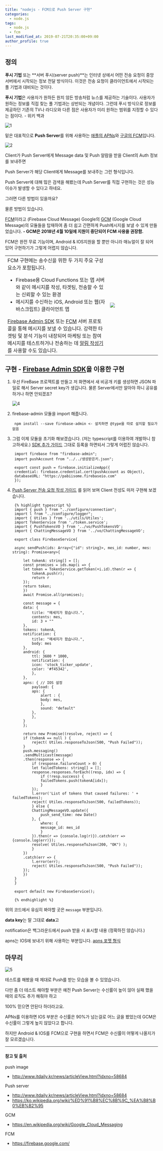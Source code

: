 ```yaml
---
title: "nodejs - FCM으로 Push Server 구현"
categories: 
  - node.js
tags:
  - node.js
  - fcm
last_modified_at: 2019-07-21T20:35:00+09:00
author_profile: true
---
```

## 정의

**푸시 기법** 또는 **서버 푸시(server push)**는 인터넷 상에서 어떤 전송 요청이 중앙 서버에서 시작되는 정보 전달 방식이다. 이것은 전송 요청이 클라이언트에서 시작되는 풀 기법과 대비되는 것이다. 

**푸시 기법**은 사용자가 원하든 원치 않든 방송처럼 뉴스를 제공하는 기술이다. 사용자가 원하는 정보를 직접 찾는 풀 기법과는 상반되는 개념이다. 그런데 푸시 방식으로 정보를 제공하던 기존의 TV나 라디오와 다른 점은 사용자가 미리 원하는 범위를 지정할 수 있다는 점이다.  - 위키 백과

![1](/assets/img/posts/nodejs/fcm/1.png)

밑은 대표적으로 **Push Server**를 위해 사용하는 [애플의 APNs](https://developer.apple.com/library/archive/documentation/NetworkingInternet/Conceptual/RemoteNotificationsPG/APNSOverview.html#//apple_ref/doc/uid/TP40008194-CH8-SW1)와 [구글의 FCM](https://firebase.google.com/docs/cloud-messaging/?gclid=CjwKCAjwmtDpBRAQEiwAC6lm4yCyuMQNDWDiq1T1vofHcfvBY6jccfZnwE_laq1Rdd-xJzmEVIJNLRoClKIQAvD_BwE)입니다.

![2](/assets/img/posts/nodejs/fcm/2.png)

Client가 Push Server에게 Message data 및 Push 알람을 받을 Client의 Auth 정보를 보내주면

Push Server가 해당 Client에게 Message를 보내주는 그런 형식입니다. 

Push Server에 대해 많은 검색을 해봤는데 Push Server를 직접 구현하는 것은 성능 이슈가 발생할 수 있다고 하네요.

그러면 다른 방법이 있을까요?

물론 방법이 있습니다.

[FCM](https://firebase.google.com/docs/cloud-messaging/?gclid=CjwKCAjwmtDpBRAQEiwAC6lm4yCyuMQNDWDiq1T1vofHcfvBY6jccfZnwE_laq1Rdd-xJzmEVIJNLRoClKIQAvD_BwE)이라고 (Firebase Cloud Message) Google의 [GCM](https://developers.google.com/cloud-messaging/) (Google Cloud Message)의 모듈들을 탑재하여 좀 더 쉽고 간편하게 Push메시지를 보낼 수 있게 만들었습니다. **- GCM은 2018년 4월 10일에 지원이 중단되어 FCM 사용을 권장함.**

FCM은 완전 무료 기능이며, Android & IOS지원을 할 뿐만 아니라 매뉴얼이 잘 되어 있어 구현하기가 그렇게 어렵지 않습니다.


<table>
    <tr>
        <td>
            FCM 구현에는 송수신을 위한 두 가지 주요 구성요소가 포함됩니다.
            <ul>
                <li>
                    Firebase용 Cloud Functions 또는 앱 서버와 같이 메시지를 작성, 타겟팅, 전송할 수 있는 신뢰할 수 있는 환경
                </li>
                <li>
                    메시지를 수신하는 iOS, Android 또는 웹(자바스크립트) 클라이언트 앱
                </li>
            </ul>
            <a href="https://firebase.google.com/docs/cloud-messaging/server#firebase-admin-sdk-for-fcm">Firebase Admin SDK</a> 또는 <a href="https://firebase.google.com/docs/cloud-messaging/server#choose">FCM</a> 서버 프로토콜을 통해 메시지를 보낼 수 있습니다. 강력한 타겟팅 및 분석 기능이 내장되어 마케팅 또는 참여 메시지를 테스트하거나 전송하는 데 <a href="https://console.firebase.google.com/project/_/notification">알림 작성기</a>를 사용할 수도 있습니다.
        </td>
        <td width="33%">
            <img src="/assets/img/posts/nodejs/fcm/3.png">
        </td>        
    </tr>
</table>

## 구현 - [Firebase Admin SDK](https://firebase.google.com/docs/admin/setup?hl=ko)을 이용한 구현

1. 우선 FireBase 프로젝트를 만들고 저 화면에서 새 비공개 키를 생성하면 JSON 파일로 해서 Server secret key가 생깁니다. 물론 Server에서만 알아야 하니 공유를 하거나 하면 안되겠죠?

    ![4](/assets/img/posts/nodejs/fcm/4.png)

2. firebase-admin 모듈을 import 해줍니다.

        npm install --save firebase-admin <- 설치하면 @type을 따로 설치할 필요가 없음

3. 그럼 이제 모듈을 초기화 해보겠습니다.  (저는 typescript를 이용하여 개발하니 참고하세요.)
[SDK 추가 가이드](https://firebase.google.com/docs/admin/setup) 그대로 등록을 하면되서 그렇게 어렵진 않습니다.

        import firebase from "firebase-admin";
        import pushAccount from "../../생성받은키.json";

        export const push = firebase.initializeApp({
        credential: firebase.credential.cert(pushAccount as Object),
        databaseURL: "https://pabiisome.firebaseio.com"
        }); 

4. [Push Server 전송 요청 작성 가이드](https://firebase.google.com/docs/cloud-messaging/send-message) 를 읽어 보며 Client 전성도 마저 구현해 보겠습니다. 

        {% highlight typescript %}
        import { push } from "../configure/connection";
        import l from "../configure/logger";
        import { Utiles } from '../utils/Utiles';
        import TokenService from './token.service';
        import { PushTokensVO } from '../vo/PushTokensVO';
        import { ChattingMessageVO } from '../vo/ChattingMessageVO';

        export class FirebaseService{

        async sendPush(ids: Array<{"id": string}>, mes_id: number, mes: string): Promise<any>{
            
            let tokenA: string[] = [];
            const promises = ids.map(i => {
            let token = TokenService.getToken(+i.id).then(r => { 
                tokenA.push(r); 
                return r
            });
            return token;
            })
            await Promise.all(promises);

            const message = {
            data: {
                title: "메세지가 왔습니다.",
                contents: mes,
                id: 3 + ""
            },
            tokens: tokenA,
            notification: {
                title: "메세지가 왔습니다.",
                body: mes
            },
            android: {
                ttl: 3600 * 1000,
                notification: {
                icon: 'stock_ticker_update',
                color: '#f45342',
                },
            },
            apns: { // IOS 설정
                payload: {
                aps: {
                    alert : {
                    body: mes,
                    },
                    sound: "default"
                },
                },
            }
            };

            return new Promise((resolve, reject) => {    
            if (tokenA == null ) { 
                reject( Utiles.responseToJson(500, "Push Failed"));
            } 
            push.messaging()
            .sendMulticast(message)
            .then(response => {
                if (response.failureCount > 0) {
                let failedTokens: string[] = [];
                response.responses.forEach((resp, idx) => {
                    if (!resp.success) {
                    failedTokens.push(tokenA[idx]);
                    }
                });
                l.error('List of tokens that caused failures: ' + failedTokens);
                reject( Utiles.responseToJson(500, failedTokens));
                } else {
                ChattingMessageVO.update({
                    push_send_time: new Date()
                }, {
                    where: {
                    message_id: mes_id
                    }
                }).then(r => {console.log(r)}).catch(err => {console.log(err)});
                resolve( Utiles.responseToJson(200, "OK") );
                }
            })
            .catch(err => {
                l.error(err);
                reject( Utiles.responseToJson(500, "Push Failed"));
            });
            }) 
        }
        }

        export default new FirebaseService();

        {% endhighlight %}

위의 코드에서 유심히 봐야할 곳은 `message` 부분입니다.

**data key**는 말 그대로 **data**고

notification은 백그라운드에서 push 받을 시 표시할 내용 (정확하진 않습니다.)

apns는 IOS에 보내기 위해 사용하는 부분입니다. [apns 포멧 형식](https://developer.apple.com/library/content/documentation/NetworkingInternet/Conceptual/RemoteNotificationsPG/CommunicatingwithAPNs.html)

## 마무리

![5](/assets/img/posts/nodejs/fcm/5.png)

테스트를 해봤을 때 제대로 Push를 받는 모습을 볼 수 있었습니다.

다만 좀 더 테스트 해야할 부분은 예전 Push Server는 수신률이 높이 않아 실패 했을 때의 로직도 추가 해줘야 하고

100% 믿으면 안된다 하더라고요.

APNs를 이용하면 IOS 부분은 수신률은 90%가 넘는걸로 어느 글을 봤었는데 GCM은 수신률이 그렇게 높지 않았다고 합니다. 

하지만 Android & IOS를 FCM으로 구현을 하면서 FCM은 수신률이 어떻게 나올지가 잘 모르겠습니다.

---
#### 참고 및 출처

push image 
- <http://www.itdaily.kr/news/articleView.html?idxno=58684>

Push server
- <http://www.itdaily.kr/news/articleView.html?idxno=58684>
- <https://ko.wikipedia.org/wiki/%ED%91%B8%EC%8B%9C_%EA%B8%B0%EB%B2%95>

GCM
- <https://en.wikipedia.org/wiki/Google_Cloud_Messaging>

FCM
- <https://firebase.google.com/>
